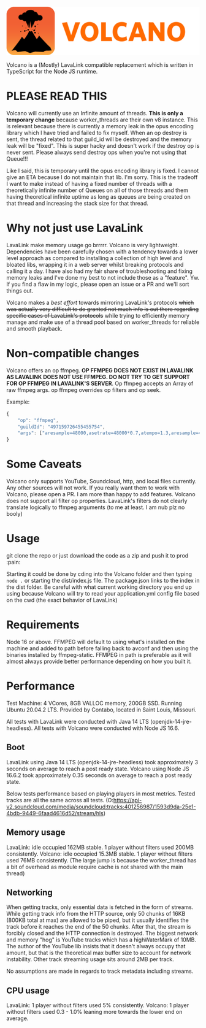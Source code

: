 ![Volcano's icon, a cartoon style volcano eruption with the text "volcano".](./images/volcano-icon.png)

Volcano is a (Mostly) LavaLink compatible replacement which is written in TypeScript for the Node JS runtime.

# PLEASE READ THIS
Volcano will currently use an Infinite amount of threads. **This is only a temporary change** because worker_threads are their own v8 instance. This is relevant because there is currently a memory leak in the opus encoding library which I have tried and failed to fix myself. When an op destroy is sent, the thread related to that guild_id will be destroyed and the memory leak will be "fixed". This is super hacky and doesn't work if the destroy op is never sent. Please always send destroy ops when you're not using that Queue!!!

Like I said, this is temporary until the opus encoding library is fixed. I cannot give an ETA because I do not maintain that lib. I'm sorry. This is the tradeoff I want to make instead of having a fixed number of threads with a theoretically infinite number of Queues on all of those threads and them having theoretical infinite uptime as long as queues are being created on that thread and increasing the stack size for that thread.

# Why not just use LavaLink
LavaLink make memory usage go brrrrr. Volcano is very lightweight. Dependencies have been carefully chosen with a tendency towards a lower level approach as compared to installing a collection of high level and bloated libs, wrapping it in a web server whilst breaking protocols and calling it a day. I have also had my fair share of troubleshooting and fixing memory leaks and I've done my best to not include those as a "feature". Yw. If you find a flaw in my logic, please open an issue or a PR and we'll sort things out.

Volcano makes a *best effort* towards mirroring LavaLink's protocols ~~which was actually very difficult to do granted not much info is out there regarding specific cases of LavaLink's protocols~~ while trying to efficiently memory manage and make use of a thread pool based on worker_threads for reliable and smooth playback.

# Non-compatible changes
Volcano offers an op ffmpeg. **OP FFMPEG DOES NOT EXIST IN LAVALINK AS LAVALINK DOES NOT USE FFMPEG. DO NOT TRY TO GET SUPPORT FOR OP FFMPEG IN LAVALINK'S SERVER**. Op ffmpeg accepts an Array of raw ffmpeg args. op ffmpeg overrides op filters and op seek.

Example:
```js
{
	"op": "ffmpeg",
	"guildId": "497159726455455754",
	"args": ["aresample=48000,asetrate=48000*0.7,atempo=1.3,aresample=48000"]
}
```

# Some Caveats
Volcano only supports YouTube, Soundcloud, http, and local files currently. Any other sources will not work. If you really want them to work with Volcano, please open a PR. I am more than happy to add features.
Volcano does not support all filter op properties. LavaLink's filters do not clearly translate logically to ffmpeg arguments (to me at least. I am nub plz no booly)

# Usage
git clone the repo or just download the code as a zip and push it to prod :pain:

Starting it could be done by cding into the Volcano folder and then typing `node .` or starting the dist/index.js file. The package.json links to the index in the dist folder.
Be careful with what current working directory you end up using because Volcano will try to read your application.yml config file based on the cwd (the exact behavior of LavaLink)

# Requirements
Node 16 or above.
FFMPEG will default to using what's installed on the machine and added to path before falling back to avconf and then using the binaries installed by ffmpeg-static.
FFMPEG in path is preferable as it will almost always provide better performance depending on how you built it.

# Performance
Test Machine: 4 VCores, 8GB VALLOC memory, 200GB SSD. Running Ubuntu 20.04.2 LTS. Provided by Contabo, located in Saint Louis, Missouri.

All tests with LavaLink were conducted with Java 14 LTS (openjdk-14-jre-headless).
All tests with Volcano were conducted with Node JS 16.6.

## Boot
LavaLink using Java 14 LTS (openjdk-14-jre-headless) took approximately 3 seconds on average to reach a post ready state.
Volcano using Node JS 16.6.2 took approximately 0.35 seconds on average to reach a post ready state.

Below tests performance based on playing players in most metrics.
Tested tracks are all the same across all tests. (O:https://api-v2.soundcloud.com/media/soundcloud:tracks:401256987/1593d9da-25e1-4bdb-9449-6faad4616d52/stream/hls)

## Memory usage
LavaLink:
idle occupied 162MB stable.
1 player without filters used 200MB consistently.
Volcano:
idle occupied 15.3MB stable.
1 player without filters used 76MB consistently. (The large jump is because the worker_thread has a bit of overhead as module require cache is not shared with the main thread)

## Networking
When getting tracks, only essential data is fetched in the form of streams. While getting track info from the HTTP source, only 50 chunks of 16KB (800KB total at max) are allowed to be piped, but it usually identifies the track before it reaches the end of the 50 chunks. After that, the stream is forcibly closed and the HTTP connection is destroyed. The biggest network and memory "hog" is YouTube tracks which has a highWaterMark of 10MB. The author of the YouTube lib insists that it doesn't always occupy that amount, but that is the theoretical max buffer size to account for network instability. Other track streaming usage sits around 2MB per track.

No assumptions are made in regards to track metadata including streams.

## CPU usage
LavaLink:
1 player without filters used 5% consistently.
Volcano:
1 player without filters used 0.3 - 1.0% leaning more towards the lower end on average.
